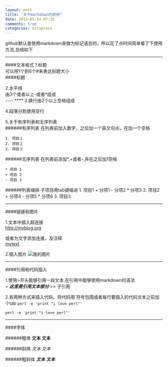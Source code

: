 ```yaml
---
layout: post
title: "关于markdown的使用"
date: 2012-05-14 07:35
comments: true
categories: octopress
---
```


github默认是使用markdown来做为标记语言的，所以花了点时间简单看了下使用方法,总结如下
****
####文本格式
1.标题  
可以用1个到6个#来表达标题大小  
	####标题

2.水平线  
由3个或者以上-或者*组成  
	----
	****
3.换行由2个以上空格组成  

4.段落分割使用空行  

5.关于有序列表和无序列表  
######有序列表
在列表前加入数字，之后加一个英文句点，在加一个空格

	1. 项目１
	2. 项目２
	3. 项目３

######无序列表
在列表前添加*,+或者-,并在之后加1空格

	* 项目 1
	+ 项目 2
	- 项目 3

<!-- more -->

######列表缩排
子项目用tab键缩进
	1. 项目1
		+ 分项1
		- 分项2
		* 分项3
	2. 项目2
		+ 分项4
		- 分项5
		* 分项6
	3. 项目3
****

####链接和图片

1.文本中插入超连接  
	<http://myblog.org>

或者为文字添加连接，及注释  
	[mytext](http://myblog.org "我是注释")

2.插入图片
	![我的图片](http://我的图片url "我是注释")

****

####引用和代码插入

1.使用>开头能够引用一段文本,在引用中能够使用markdown的语法  
	> ___这里是引用文本部分___
	>> 子引用

2.有两种方式来插入代码，将代码用\`符号包围或者每行要插入的代码文本之前加个tab
`perl -e 'print "i love perl"'`

	perl -e 'print "i love perl"'

****

####字体

######粗体
	__文本__
	**文本**

######斜体
	_文本_
	*文本*

######粗斜体
	___文本___
	***文本***

